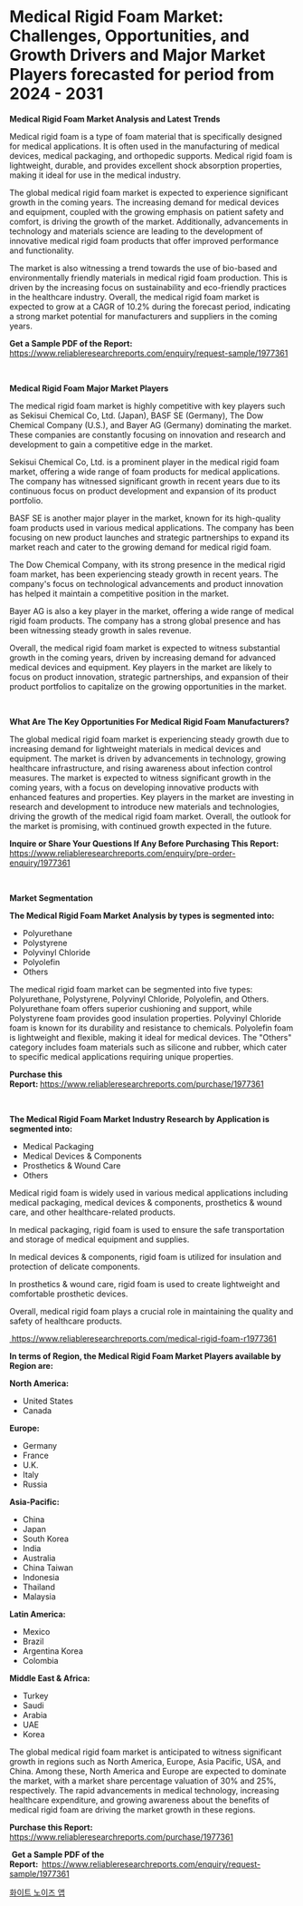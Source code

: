 <p><h1>Medical Rigid Foam Market: Challenges, Opportunities, and Growth Drivers and Major Market Players forecasted for period from 2024 - 2031</h1></p><p><strong>Medical Rigid Foam Market Analysis and Latest Trends</strong></p>
<p><p>Medical rigid foam is a type of foam material that is specifically designed for medical applications. It is often used in the manufacturing of medical devices, medical packaging, and orthopedic supports. Medical rigid foam is lightweight, durable, and provides excellent shock absorption properties, making it ideal for use in the medical industry.</p><p>The global medical rigid foam market is expected to experience significant growth in the coming years. The increasing demand for medical devices and equipment, coupled with the growing emphasis on patient safety and comfort, is driving the growth of the market. Additionally, advancements in technology and materials science are leading to the development of innovative medical rigid foam products that offer improved performance and functionality.</p><p>The market is also witnessing a trend towards the use of bio-based and environmentally friendly materials in medical rigid foam production. This is driven by the increasing focus on sustainability and eco-friendly practices in the healthcare industry. Overall, the medical rigid foam market is expected to grow at a CAGR of 10.2% during the forecast period, indicating a strong market potential for manufacturers and suppliers in the coming years.</p></p>
<p><strong>Get a Sample PDF of the Report:&nbsp;</strong> <a href="https://www.reliableresearchreports.com/enquiry/request-sample/1977361">https://www.reliableresearchreports.com/enquiry/request-sample/1977361</a></p>
<p>&nbsp;</p>
<p><strong>Medical Rigid Foam Major Market Players</strong></p>
<p><p>The medical rigid foam market is highly competitive with key players such as Sekisui Chemical Co, Ltd. (Japan), BASF SE (Germany), The Dow Chemical Company (U.S.), and Bayer AG (Germany) dominating the market. These companies are constantly focusing on innovation and research and development to gain a competitive edge in the market. </p><p>Sekisui Chemical Co, Ltd. is a prominent player in the medical rigid foam market, offering a wide range of foam products for medical applications. The company has witnessed significant growth in recent years due to its continuous focus on product development and expansion of its product portfolio. </p><p>BASF SE is another major player in the market, known for its high-quality foam products used in various medical applications. The company has been focusing on new product launches and strategic partnerships to expand its market reach and cater to the growing demand for medical rigid foam.</p><p>The Dow Chemical Company, with its strong presence in the medical rigid foam market, has been experiencing steady growth in recent years. The company's focus on technological advancements and product innovation has helped it maintain a competitive position in the market.</p><p>Bayer AG is also a key player in the market, offering a wide range of medical rigid foam products. The company has a strong global presence and has been witnessing steady growth in sales revenue.</p><p>Overall, the medical rigid foam market is expected to witness substantial growth in the coming years, driven by increasing demand for advanced medical devices and equipment. Key players in the market are likely to focus on product innovation, strategic partnerships, and expansion of their product portfolios to capitalize on the growing opportunities in the market.</p></p>
<p>&nbsp;</p>
<p><strong>What Are The Key Opportunities For Medical Rigid Foam Manufacturers?</strong></p>
<p><p>The global medical rigid foam market is experiencing steady growth due to increasing demand for lightweight materials in medical devices and equipment. The market is driven by advancements in technology, growing healthcare infrastructure, and rising awareness about infection control measures. The market is expected to witness significant growth in the coming years, with a focus on developing innovative products with enhanced features and properties. Key players in the market are investing in research and development to introduce new materials and technologies, driving the growth of the medical rigid foam market. Overall, the outlook for the market is promising, with continued growth expected in the future.</p></p>
<p><strong>Inquire or Share Your Questions If Any Before Purchasing This Report:</strong> <a href="https://www.reliableresearchreports.com/enquiry/pre-order-enquiry/1977361">https://www.reliableresearchreports.com/enquiry/pre-order-enquiry/1977361</a></p>
<p>&nbsp;</p>
<p><strong>Market Segmentation</strong></p>
<p><strong>The Medical Rigid Foam Market Analysis by types is segmented into:</strong></p>
<p><ul><li>Polyurethane</li><li>Polystyrene</li><li>Polyvinyl Chloride</li><li>Polyolefin</li><li>Others</li></ul></p>
<p><p>The medical rigid foam market can be segmented into five types: Polyurethane, Polystyrene, Polyvinyl Chloride, Polyolefin, and Others. Polyurethane foam offers superior cushioning and support, while Polystyrene foam provides good insulation properties. Polyvinyl Chloride foam is known for its durability and resistance to chemicals. Polyolefin foam is lightweight and flexible, making it ideal for medical devices. The "Others" category includes foam materials such as silicone and rubber, which cater to specific medical applications requiring unique properties.</p></p>
<p><strong>Purchase this Report:&nbsp;</strong><a href="https://www.reliableresearchreports.com/purchase/1977361">https://www.reliableresearchreports.com/purchase/1977361</a></p>
<p>&nbsp;</p>
<p><strong>The Medical Rigid Foam Market Industry Research by Application is segmented into:</strong></p>
<p><ul><li>Medical Packaging</li><li>Medical Devices & Components</li><li>Prosthetics & Wound Care</li><li>Others</li></ul></p>
<p><p>Medical rigid foam is widely used in various medical applications including medical packaging, medical devices & components, prosthetics & wound care, and other healthcare-related products. </p><p>In medical packaging, rigid foam is used to ensure the safe transportation and storage of medical equipment and supplies. </p><p>In medical devices & components, rigid foam is utilized for insulation and protection of delicate components. </p><p>In prosthetics & wound care, rigid foam is used to create lightweight and comfortable prosthetic devices. </p><p>Overall, medical rigid foam plays a crucial role in maintaining the quality and safety of healthcare products.</p></p>
<p><a href="https://www.reliableresearchreports.com/medical-rigid-foam-r1977361">&nbsp;https://www.reliableresearchreports.com/medical-rigid-foam-r1977361</a></p>
<p><strong>In terms of Region, the Medical Rigid Foam Market Players available by Region are:</strong></p>
<p>
    <p> <strong> North America: </strong>
        <ul>
            <li>United States</li>
            <li>Canada</li>
        </ul>
        </p> 
    <p> <strong> Europe: </strong>
        <ul>
            <li>Germany</li>
            <li>France</li>
            <li>U.K.</li>
            <li>Italy</li>
            <li>Russia</li>
        </ul>
        </p> 
    <p> <strong> Asia-Pacific: </strong>
        <ul>
            <li>China</li>
            <li>Japan</li>
            <li>South Korea</li>
            <li>India</li>
            <li>Australia</li>
            <li>China Taiwan</li>
            <li>Indonesia</li>
            <li>Thailand</li>
            <li>Malaysia</li>
        </ul>
        </p> 
    <p> <strong> Latin America: </strong>
        <ul>
            <li>Mexico</li>
            <li>Brazil</li>
            <li>Argentina Korea</li>
            <li>Colombia</li>
        </ul>
        </p> 
    <p> <strong> Middle East & Africa: </strong>
        <ul>
            <li>Turkey</li>
            <li>Saudi</li>
            <li>Arabia</li>
            <li>UAE</li>
            <li>Korea</li>
        </ul>
    </p>
    </p>
<p><p>The global medical rigid foam market is anticipated to witness significant growth in regions such as North America, Europe, Asia Pacific, USA, and China. Among these, North America and Europe are expected to dominate the market, with a market share percentage valuation of 30% and 25%, respectively. The rapid advancements in medical technology, increasing healthcare expenditure, and growing awareness about the benefits of medical rigid foam are driving the market growth in these regions.</p></p>
<p><strong>Purchase this Report: </strong><a href="https://www.reliableresearchreports.com/purchase/1977361">https://www.reliableresearchreports.com/purchase/1977361</a></p>
<p>&nbsp;<strong>Get a Sample PDF of the Report:&nbsp;&nbsp;</strong><a href="https://www.reliableresearchreports.com/enquiry/request-sample/1977361">https://www.reliableresearchreports.com/enquiry/request-sample/1977361</a></p>
<p><strong></strong></p>
<p><p><a href="https://github.com/muchswr/Market-Research-Report-List-1/blob/main/89148999640.md">화이트 노이즈 앱</a></p></p>